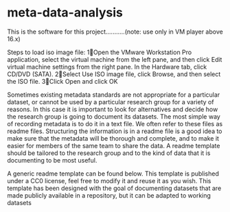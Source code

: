 # meta-data-analysis
This is the software for this project...........(note: use only in VM player above 16.x)

Steps to load iso image file:
1🚩Open the VMware Workstation Pro application, select the virtual machine from the left pane, and then click Edit virtual machine settings from the right pane.
In the Hardware tab, click CD/DVD (SATA).
2🚩Select Use ISO image file, click Browse, and then select the ISO file.
3🚩Click Open and click OK



Sometimes existing metadata standards are not appropriate for a particular dataset, or cannot be used by a particular research group for a variety of reasons. 
In this case it is important to look for alternatives and decide how the research group is going to document its datasets. 
The most simple way of recording metadata is to do it in a text file. We often refer to these files as readme files.
Structuring the information is in a readme file is a good idea to make sure that the metadata will be thorough and complete, and to make it easier for members of the same team to share the data. 
A readme template should be tailored to the research group and to the kind of data that it is documenting to be most useful. 

A generic readme template can be found below. This template is published under a CC0 license, feel free to modify it and reuse it as you wish. This template has been designed with the goal of documenting datasets that are made publicly available in a repository, but it can be adapted to working datasets
